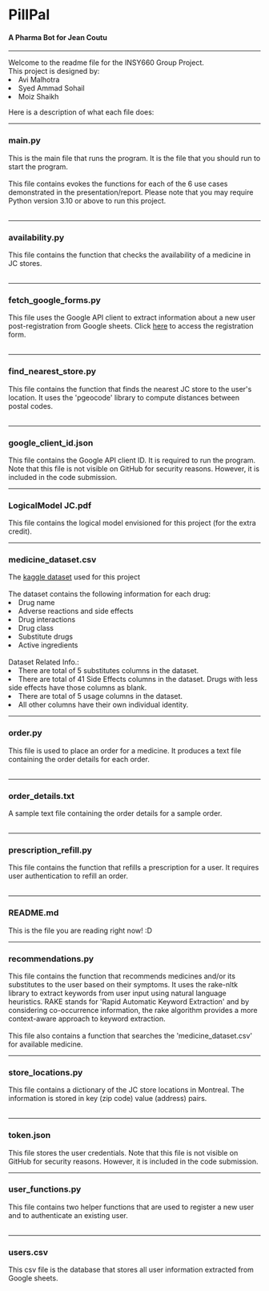 # PillPal
#### A Pharma Bot for Jean Coutu
<hr>
Welcome to the readme file for the INSY660 Group Project.<br>
This project is designed by: <br>
<li>Avi Malhotra</li> 
<li>Syed Ammad Sohail</li>
<li>Moiz Shaikh</li>

Here is a description of what each file does:
<hr>
<h3>main.py</h3>
This is the main file that runs the program. It is the file that you should run to start the program. <br><br>
This file contains evokes the functions for each of the 6 use cases demonstrated in the presentation/report. Please note that you may require Python version 3.10 or above to run this project. <br><br>
<hr>
<h3>availability.py</h3>
This file contains the function that checks the availability of a medicine in JC stores. <br><br>
<hr>
<h3>fetch_google_forms.py</h3>
This file uses the Google API client to extract information about a new user post-registration from Google sheets. Click <a href="https://docs.google.com/forms/d/e/1FAIpQLSfykpsjSNPkpye9TrR37B9qvP5ms5Hr9s4EOTs6I65qm9CU5w/viewform?fbzx=7672851772923116123">here</a> to access the registration form. <br><br>
<hr>
<h3>find_nearest_store.py</h3>
This file contains the function that finds the nearest JC store to the user's location. It uses the 'pgeocode' library to compute distances between postal codes. <br><br>
<hr>
<h3>google_client_id.json</h3>
This file contains the Google API client ID. It is required to run the program. Note that this file is not visible on GitHub for security reasons. However, it is included in the code submission.
<hr>
<h3>LogicalModel JC.pdf</h3>
This file contains the logical model envisioned for this project (for the extra credit).
<hr>
<h3>medicine_dataset.csv</h3>
The <a href="https://www.kaggle.com/datasets/shudhanshusingh/250k-medicines-usage-side-effects-and-substitutes"> kaggle dataset</a> used for this project <br><br>
The dataset contains the following information for each drug:

<li>Drug name</li>
<li>Adverse reactions and side effects</li>
<li>Drug interactions</li>
<li>Drug class</li>
<li>Substitute drugs</li>
<li>Active ingredients </li><br>
Dataset Related Info.:

<li>There are total of 5 substitutes columns in the dataset.</li>
<li>There are total of 41 Side Effects columns in the dataset. Drugs with less side effects have those columns as blank.</li>
<li>There are total of 5 usage columns in the dataset.</li>
<li>All other columns have their own individual identity.</li>
<hr>

<h3>order.py</h3>
This file is used to place an order for a medicine. It produces a text file containing the order details for each order.<br><br>
<hr>
<h3>order_details.txt</h3>
A sample text file containing the order details for a sample order. <br><br>
<hr>
<h3>prescription_refill.py</h3>
This file contains the function that refills a prescription for a user. It requires user authentication to refill an order. <br><br>

<hr>
<h3>README.md</h3>
This is the file you are reading right now! :D
<hr>
<h3>recommendations.py</h3>
This file contains the function that recommends medicines and/or its substitutes to the user based on their symptoms. It uses the rake-nltk library to extract keywords from user input using natural language heuristics. RAKE stands for 'Rapid Automatic Keyword Extraction' and by considering co-occurrence information, the rake algorithm provides a more context-aware approach to keyword extraction.<br><br>
This file also contains a function that searches the 'medicine_dataset.csv' for available medicine.
<hr>
<h3>store_locations.py</h3>
This file contains a dictionary of the JC store locations in Montreal. The information is stored in key (zip code) value (address) pairs. <br><br>
<hr>
<h3>token.json</h3>
This file stores the user credentials. Note that this file is not visible on GitHub for security reasons. However, it is included in the code submission.
<hr>
<h3>user_functions.py</h3>
This file contains two helper functions that are used to register a new user and to authenticate an existing user. <br><br>

<hr>
<h3>users.csv</h3>
This csv file is the database that stores all user information extracted from Google sheets.

